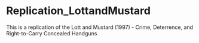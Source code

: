 # Replication_LottandMustard
 This is a replication of the Lott and Mustard (1997) - Crime, Deterrence, and Right-to-Carry Concealed Handguns
